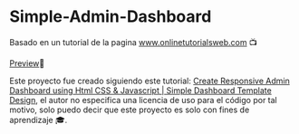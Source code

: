 # Simple-Admin-Dashboard
Basado en un tutorial de la pagina www.onlinetutorialsweb.com :tv: 

[Preview]():eyes:

Este proyecto fue creado siguiendo este tutorial: [Create Responsive Admin Dashboard using Html CSS & Javascript | Simple Dashboard Template Design](https://www.youtube.com/watch?v=nUUsUAPEjFc&t=1547s), el autor no especifica una licencia de uso para el código por tal motivo, solo puedo decir que este proyecto es solo con fines de aprendizaje :mortar_board:.
